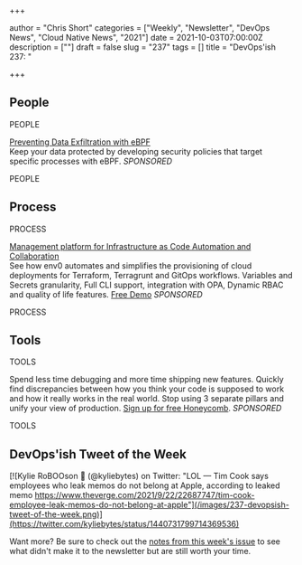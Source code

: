 +++

author = "Chris Short"
categories = ["Weekly", "Newsletter", "DevOps News", "Cloud Native News", "2021"]
date = 2021-10-03T07:00:00Z
description = [""]
draft = false
slug = "237"
tags = []
title = "DevOps'ish 237: "

+++

## People

PEOPLE

[Preventing Data Exfiltration with eBPF](https://goteleport.com/blog/preventing-data-exfiltration-with-ebpf/?utm_campaign=eg&utm_medium=partner&utm_source=devopsish)  
Keep your data protected by developing security policies that target specific processes with eBPF. *SPONSORED*

PEOPLE

## Process

PROCESS

[Management platform for Infrastructure as Code Automation and Collaboration](https://app.env0.com/login?utm_campaign=devopsish&utm_source=nativeads&utm_medium=newsletter)  
See how env0 automates and simplifies the provisioning of cloud deployments for Terraform, Terragrunt and GitOps workflows. Variables and Secrets granularity, Full CLI support, integration with OPA, Dynamic RBAC and quality of life features. [Free Demo](https://app.env0.com/login?utm_campaign=devopsish&utm_source=nativeads&utm_medium=newsletter) *SPONSORED*

PROCESS

## Tools

TOOLS

Spend less time debugging and more time shipping new features. Quickly find discrepancies between how you think your code is supposed to work and how it really works in the real world. Stop using 3 separate pillars and unify your view of production. [Sign up for free Honeycomb](https://ui.honeycomb.io/signup/?&utm_source=devopsish&utm_medium=newsletter&utm_campaign=ad&utm_content=product-signup). *SPONSORED*

TOOLS

## DevOps'ish Tweet of the Week

[![Kylie RoBOOson 👻 (@kyliebytes) on Twitter: "LOL — Tim Cook says employees who leak memos do not belong at Apple, according to leaked memo https://www.theverge.com/2021/9/22/22687747/tim-cook-employee-leak-memos-do-not-belong-at-apple"](/images/237-devopsish-tweet-of-the-week.png)](https://twitter.com/kyliebytes/status/1440731799714369536)

Want more? Be sure to check out the [notes from this week's issue](https://devopsish.com/237/notes/) to see what didn't make it to the newsletter but are still worth your time.
